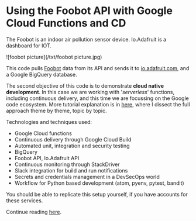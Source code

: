 # Using the Foobot API with Google Cloud Functions and CD
The Foobot is an indoor air pollution sensor device.
Io.Adafruit is a dashboard for IOT.

![foobot picture](/txt/foobot picture.jpg)

This code pulls [Foobot](http://foobot.io) data from its API and sends it to [io.adafruit.com](http://io.adafruit.com), and a Google BigQuery database.

<!---
your comment goes here
In the readme, the audience is those who wish to
figure out if they should read any further
-->

The second objective of this code is to demonstrate **cloud native development**. In this case we are working with '_serverless_' functions, including continuous delivery, and
this time we are focussing on the Google code ecosystem. More tutorial explanation is in [here](main.md), where I dissect the full approach theme by theme, topic by topic.

Technologies and techniques used:
- Google Cloud functions
- Continuous delivery through Google Cloud Build
- Automated unit, integration and security testing
- BigQuery
- Foobot API, Io.Adafruit API
- Continuous monitoring through StackDriver
- Slack integration for build and run notifications
- Secrets and credentials management in a DevSecOps world
- Workflow for Python based development (atom, pyenv, pytest, bandit)

You should be able to replicate this setup yourself, if you have accounts for
these services.

Continue reading [here](main.md).
